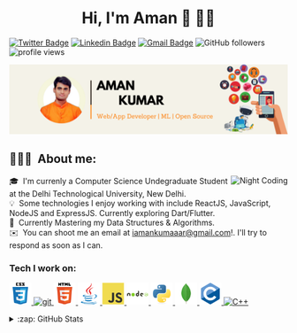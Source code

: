 <h1 align="center">Hi, I'm Aman 👋 👨‍💻</h1>

[![Twitter Badge](https://img.shields.io/badge/-@iamankumaaar-1ca0f1?style=flat-square&labelColor=1ca0f1&logo=twitter&logoColor=white&link=https://twitter.com/iamankumaaar)](https://twitter.com/iamankumaaar)
[![Linkedin Badge](https://img.shields.io/badge/-Aman-blue?style=flat-square&logo=Linkedin&logoColor=white&link=https://www.linkedin.com/in/iamankumaaar/)](https://www.linkedin.com/in/iamankumaaar/)
[![Gmail Badge](https://img.shields.io/badge/-iamankumaaar-c14438?style=flat-square&logo=Gmail&logoColor=white&link=mailto:iamankumaaar@gmail.com)](mailto:iamankumaaar@gmail.com)
![GitHub followers](https://img.shields.io/github/followers/amankumaar?label=Follow&style=social)
<img alt = "profile views" src="https://komarev.com/ghpvc/?username=amankumaar&color=brightgreen">  

![Banner](https://github.com/amankumaar/amankumaar/blob/main/Banner.png)

## 👨🏻‍💻 &nbsp;About me:

<img alt="Night Coding" src="https://camo.githubusercontent.com/992babdffd8c74a1502de375fbdf7e4d54773242/68747470733a2f2f6d656469612e67697068792e636f6d2f6d656469612f53576f536b4e36447854737a71494b4571762f67697068792e676966" align="right"/>

🎓 &nbsp;I'm currenly a Computer Science Undegraduate Student at the Delhi Technological University, New Delhi.\
💡 &nbsp;Some technologies I enjoy working with include ReactJS, JavaScript, NodeJS and ExpressJS. Currently exploring Dart/Flutter.\
🌱 &nbsp;Currently Mastering my Data Structures & Algorithms.\
✉️ &nbsp;You can shoot me an email at iamankumaaar@gmail.com!. I'll try to respond as soon as I can.


<h3 align="left">Tech I work on:</h3>

<p align="left"> <a href="https://www.w3schools.com/css/" target="_blank"> <img src="https://raw.githubusercontent.com/devicons/devicon/master/icons/css3/css3-original-wordmark.svg" alt="css3" width="40" height="40"/> </a> 
<a href="https://git-scm.com/" target="_blank"> <img src="https://www.vectorlogo.zone/logos/git-scm/git-scm-icon.svg" alt="git" width="40" height="40"/> </a> 
<a href="https://www.w3.org/html/" target="_blank"> <img src="https://raw.githubusercontent.com/devicons/devicon/master/icons/html5/html5-original-wordmark.svg" alt="html5" width="40" height="40"/> </a> 
<a href="https://www.java.com" target="_blank"> <img src="https://raw.githubusercontent.com/devicons/devicon/master/icons/java/java-original.svg" alt="java" width="40" height="40"/> </a> 
<a href="https://developer.mozilla.org/en-US/docs/Web/JavaScript" target="_blank"> <img src="https://raw.githubusercontent.com/devicons/devicon/master/icons/javascript/javascript-original.svg" alt="javascript" width="40" height="40"/> </a> 
<a href="https://nodejs.org" target="_blank"> <img src="https://raw.githubusercontent.com/devicons/devicon/master/icons/nodejs/nodejs-original-wordmark.svg" alt="nodejs" width="40" height="40"/> </a> <a href="https://www.python.org" target="_blank"> <img src="https://raw.githubusercontent.com/devicons/devicon/master/icons/python/python-original.svg" alt="python" width="40" height="40"/> </a> 
  <a href="https://www.mongodb.com" target="_blank"> <img src="https://raw.githubusercontent.com/devicons/devicon/master/icons/mongodb/mongodb-original.svg" alt="mongodb" width="40" height="40"/> </a> 
<a href="https://en.wikipedia.org/wiki/C_(programming_language)" target="_blank"> <img src="https://raw.githubusercontent.com/devicons/devicon/master/icons/c/c-original.svg" alt="C" width="40" height="40"/> </a>
<a href="https://www.w3schools.com/CPP/default.asp" target="_blank"> <img src="https://img.icons8.com/color/48/000000/c-plus-plus-logo.png" alt="C++" width="40" height="40"/> </a> </p>

<details>
  <summary>:zap: GitHub Stats</summary>
<p><img align="left" src="https://github-readme-stats.vercel.app/api/top-langs?username=amankumaar&show_icons=true&locale=en&layout=compact" alt="amankumaar" /></p>

<p>&nbsp;<img align="center" src="https://github-readme-stats.vercel.app/api?username=amankumaar&show_icons=true&locale=en" alt="amankumaar" /></p>
</details>
